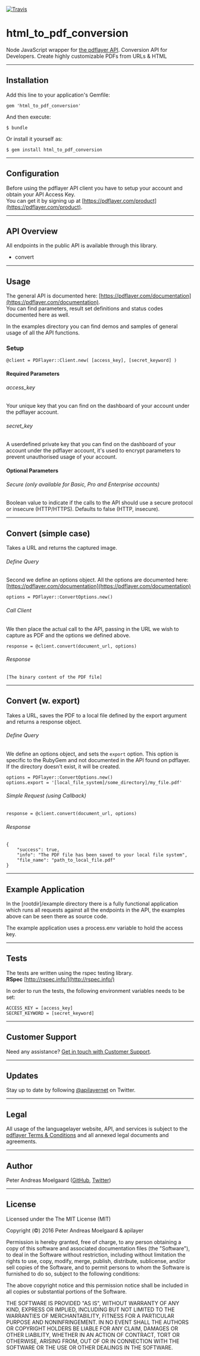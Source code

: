 [![Travis](https://travis-ci.org/pmoelgaard/html_to_pdf_conversion.svg)](Travis)

# html_to_pdf_conversion
Node JavaScript wrapper for [the pdflayer API](https://pdflayer.com/).
Conversion API for Developers. Create highly customizable PDFs from URLs & HTML

---

## Installation

Add this line to your application's Gemfile:

```
gem 'html_to_pdf_conversion'

```

And then execute:

```
$ bundle

```

Or install it yourself as:

```
$ gem install html_to_pdf_conversion

```

---

## Configuration

Before using the pdflayer API client you have to setup your account and obtain your API Access Key.  
You can get it by signing up at [https://pdflayer.com/product](https://pdflayer.com/product).

---

## API Overview
All endpoints in the public API is available through this library.

- convert

---

## Usage

The general API is documented here: [https://pdflayer.com/documentation](https://pdflayer.com/documentation).  
You can find parameters, result set definitions and status codes documented here as well.

In the examples directory you can find demos and samples of general usage of all the API functions.

### Setup

```
@client = PDFlayer::Client.new( [access_key], [secret_keyword] )

```

#### Required Parameters

###### access_key
Your unique key that you can find on the dashboard of your account under the pdflayer account.

###### secret_key
A userdefined private key that you can find on the dashboard of your account under the pdflayer account, it's used to encrypt parameters to prevent unauthorised usage of your account.

#### Optional Parameters

###### Secure (only available for Basic, Pro and Enterprise accounts)
Boolean value to indicate if the calls to the API should use a secure protocol or insecure (HTTP/HTTPS). Defaults to false (HTTP, insecure).

---

## Convert (simple case)
Takes a URL and returns the captured image.

###### Define Query
Second we define an options object.
All the options are documented here: [https://pdflayer.com/documentation](https://pdflayer.com/documentation)

```
options = PDFlayer::ConvertOptions.new()

```

###### Call Client
We then place the actual call to the API, passing in the URL we wish to capture as PDF and the options we defined above.

```
response = @client.convert(document_url, options)

``` 

###### Response

```
[The binary content of the PDF file]

```

---

## Convert (w. export)
Takes a URL, saves the PDF to a local file defined by the export argument and returns a response object.

###### Define Query

We define an options object, and sets the ```export``` option.
This option is specific to the RubyGem and not documented in the API found on pdflayer.
If the directory doesn't exist, it will be created.

```
options = PDFlayer::ConvertOptions.new()
options.export = '[local_file_system]/some_directory]/my_file.pdf'

```

###### Simple Request (using Callback)

```
response = @client.convert(document_url, options)

```

###### Response
```
{
	"success": true,
    "info": "The PDF file has been saved to your local file system",
    "file_name": "path_to_local_file.pdf"
}
```

---

## Example Application

In the [rootdir]/example directory there is a fully functional application which runs all requests against all the endpoints in the API, the examples above can be seen there as source code.

The example application uses a process.env variable to hold the access key.

---

## Tests

The tests are written using the rspec testing library.  
**RSpec** [http://rspec.info/](http://rspec.info/)

In order to run the tests, the following environment variables needs to be set:

```
ACCESS_KEY = [access_key]
SECRET_KEYWORD = [secret_keyword]
```


---

## Customer Support

Need any assistance? [Get in touch with Customer Support](mailto:support@apilayer.net?subject=%pdflayer%5D).

---

## Updates
Stay up to date by following [@apilayernet](https://twitter.com/apilayernet) on Twitter.

---

## Legal

All usage of the languagelayer website, API, and services is subject to the [pdflayer Terms & Conditions](https://pdflayer.com/terms) and all annexed legal documents and agreements.

---

## Author
Peter Andreas Moelgaard ([GitHub](https://github.com/pmoelgaard), [Twitter](https://twitter.com/petermoelgaard))

---

## License
Licensed under the The MIT License (MIT)

Copyright (&copy;) 2016 Peter Andreas Moelgaard & apilayer

Permission is hereby granted, free of charge, to any person obtaining a copy of this software and associated documentation files (the "Software"), to deal in the Software without restriction, including without limitation the rights to use, copy, modify, merge, publish, distribute, sublicense, and/or sell copies of the Software, and to permit persons to whom the Software is furnished to do so, subject to the following conditions:

The above copyright notice and this permission notice shall be included in all copies or substantial portions of the Software.

THE SOFTWARE IS PROVIDED "AS IS", WITHOUT WARRANTY OF ANY KIND, EXPRESS OR IMPLIED, INCLUDING BUT NOT LIMITED TO THE WARRANTIES OF MERCHANTABILITY, FITNESS FOR A PARTICULAR PURPOSE AND NONINFRINGEMENT. IN NO EVENT SHALL THE AUTHORS OR COPYRIGHT HOLDERS BE LIABLE FOR ANY CLAIM, DAMAGES OR OTHER LIABILITY, WHETHER IN AN ACTION OF CONTRACT, TORT OR OTHERWISE, ARISING FROM, OUT OF OR IN CONNECTION WITH THE SOFTWARE OR THE USE OR OTHER DEALINGS IN THE SOFTWARE.

